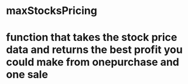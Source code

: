 # maxStocksPricing
# function that takes the stock price data and returns the best profit you could make from onepurchase and one sale
